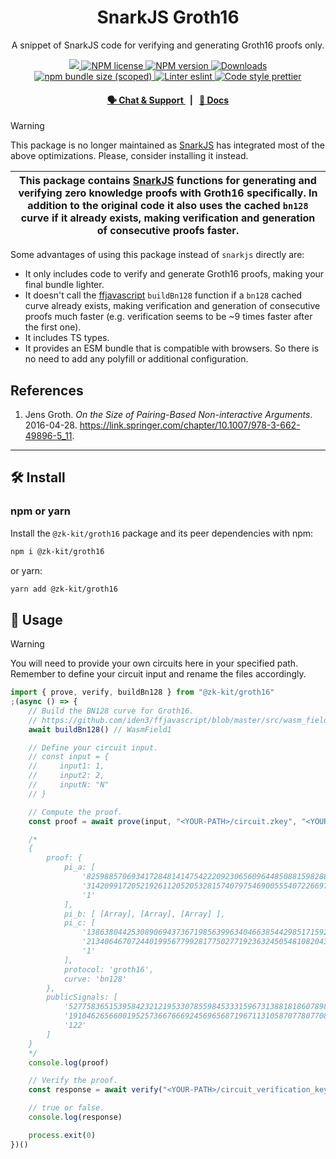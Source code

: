 <p align="center">
    <h1 align="center">
        SnarkJS Groth16
    </h1>
    <p align="center">A snippet of SnarkJS code for verifying and generating Groth16 proofs only.</p>
</p>

<p align="center">
    <a href="https://github.com/privacy-scaling-explorations/zk-kit">
        <img src="https://img.shields.io/badge/project-zk--kit-blue.svg?style=flat-square">
    </a>
    <a href="https://github.com/privacy-scaling-explorations/zk-kit/tree/main/packages/groth16/LICENSE">
        <img alt="NPM license" src="https://img.shields.io/npm/l/%40zk-kit%2Fgroth16?style=flat-square">
    </a>
    <a href="https://www.npmjs.com/package/@zk-kit/groth16">
        <img alt="NPM version" src="https://img.shields.io/npm/v/@zk-kit/groth16?style=flat-square" />
    </a>
    <a href="https://npmjs.org/package/@zk-kit/groth16">
        <img alt="Downloads" src="https://img.shields.io/npm/dm/@zk-kit/groth16.svg?style=flat-square" />
    </a>
    <a href="https://bundlephobia.com/package/@zk-kit/groth16">
        <img alt="npm bundle size (scoped)" src="https://img.shields.io/bundlephobia/minzip/@zk-kit/groth16" />
    </a>
    <a href="https://eslint.org/">
        <img alt="Linter eslint" src="https://img.shields.io/badge/linter-eslint-8080f2?style=flat-square&logo=eslint" />
    </a>
    <a href="https://prettier.io/">
        <img alt="Code style prettier" src="https://img.shields.io/badge/code%20style-prettier-f8bc45?style=flat-square&logo=prettier" />
    </a>
</p>

<div align="center">
    <h4>
        <a href="https://appliedzkp.org/discord">
            🗣️ Chat &amp; Support
        </a>
        <span>&nbsp;&nbsp;|&nbsp;&nbsp;</span>
        <a href="https://zkkit.pse.dev/modules/_zk_kit_groth16.html">
            📘 Docs
        </a>
    </h4>
</div>

> [!WARNING]  
> This package is no longer maintained as [SnarkJS](https://github.com/iden3/snarkjs) has integrated most of the above optimizations. Please, consider installing it instead.

| This package contains [SnarkJS](https://github.com/iden3/snarkjs) functions for generating and verifying zero knowledge proofs with Groth16 specifically. In addition to the original code it also uses the cached `bn128` curve if it already exists, making verification and generation of consecutive proofs faster. |
| ----------------------------------------------------------------------------------------------------------------------------------------------------------------------------------------------------------------------------------------------------------------------------------------------------------------------- |

Some advantages of using this package instead of `snarkjs` directly are:

-   It only includes code to verify and generate Groth16 proofs, making your final bundle lighter.
-   It doesn't call the [ffjavascript](https://github.com/iden3/ffjavascript) `buildBn128` function if a `bn128` cached curve already exists, making verification and generation of consecutive proofs much faster (e.g. verification seems to be ~9 times faster after the first one).
-   It includes TS types.
-   It provides an ESM bundle that is compatible with browsers. So there is no need to add any polyfill or additional configuration.

## References

1. Jens Groth. _On the Size of Pairing-Based Non-interactive Arguments_. 2016-04-28. https://link.springer.com/chapter/10.1007/978-3-662-49896-5_11.

---

## 🛠 Install

### npm or yarn

Install the `@zk-kit/groth16` package and its peer dependencies with npm:

```bash
npm i @zk-kit/groth16
```

or yarn:

```bash
yarn add @zk-kit/groth16
```

## 📜 Usage

> [!WARNING]  
> You will need to provide your own circuits here in your specified path. Remember to define your circuit input and rename the files accordingly.

```typescript
import { prove, verify, buildBn128 } from "@zk-kit/groth16"
;(async () => {
    // Build the BN128 curve for Groth16.
    // https://github.com/iden3/ffjavascript/blob/master/src/wasm_field1.js
    await buildBn128() // WasmField1

    // Define your circuit input.
    // const input = {
    //     input1: 1,
    //     input2: 2,
    //     inputN: "N"
    // }

    // Compute the proof.
    const proof = await prove(input, "<YOUR-PATH>/circuit.zkey", "<YOUR-PATH>/circuit.wasm")

    /*
    {
        proof: {
            pi_a: [
                '8259885706934172848141475422209230656096448508815982888010519325096632035723',
                '3142099172052192611205205328157407975469005554072266974009053708782134081166',
                '1'
            ],
            pi_b: [ [Array], [Array], [Array] ],
            pi_c: [
                '13863804425308906943736719856399634046638544298517159271373916818387594277305',
                '21340646707244019956779928177502771923632450548108204371058275686712196195969',
                '1'
            ],
            protocol: 'groth16',
            curve: 'bn128'
        },
        publicSignals: [
            '527758365153958423212195330785598453331596731388181860789801455413116800554',
            '19104626566001952573667666924569656871967113105870778077087237826253896482830',
            '122'
        ]
    }
    */
    console.log(proof)

    // Verify the proof.
    const response = await verify("<YOUR-PATH>/circuit_verification_key.json", proof)

    // true or false.
    console.log(response)

    process.exit(0)
})()
```
